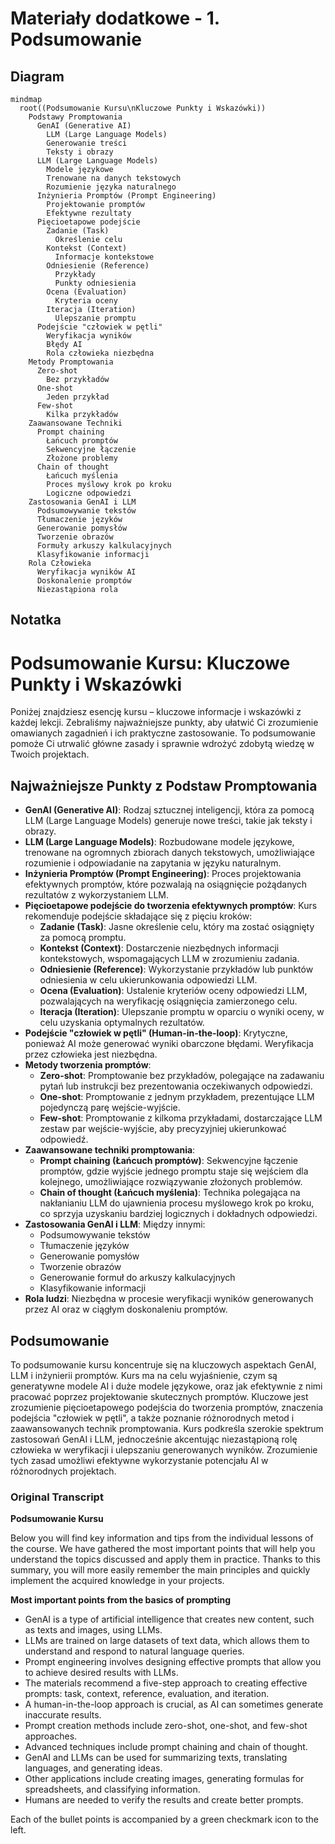 # Materiały dodatkowe - 1. Podsumowanie
## Diagram
```mermaid
mindmap
  root((Podsumowanie Kursu\nKluczowe Punkty i Wskazówki))
    Podstawy Promptowania
      GenAI (Generative AI)
        LLM (Large Language Models)
        Generowanie treści
        Teksty i obrazy
      LLM (Large Language Models)
        Modele językowe
        Trenowane na danych tekstowych
        Rozumienie języka naturalnego
      Inżynieria Promptów (Prompt Engineering)
        Projektowanie promptów
        Efektywne rezultaty
      Pięcioetapowe podejście
        Zadanie (Task)
          Określenie celu
        Kontekst (Context)
          Informacje kontekstowe
        Odniesienie (Reference)
          Przykłady
          Punkty odniesienia
        Ocena (Evaluation)
          Kryteria oceny
        Iteracja (Iteration)
          Ulepszanie promptu
      Podejście "człowiek w pętli"
        Weryfikacja wyników
        Błędy AI
        Rola człowieka niezbędna
    Metody Promptowania
      Zero-shot
        Bez przykładów
      One-shot
        Jeden przykład
      Few-shot
        Kilka przykładów
    Zaawansowane Techniki
      Prompt chaining
        Łańcuch promptów
        Sekwencyjne łączenie
        Złożone problemy
      Chain of thought
        Łańcuch myślenia
        Proces myślowy krok po kroku
        Logiczne odpowiedzi
    Zastosowania GenAI i LLM
      Podsumowywanie tekstów
      Tłumaczenie języków
      Generowanie pomysłów
      Tworzenie obrazów
      Formuły arkuszy kalkulacyjnych
      Klasyfikowanie informacji
    Rola Człowieka
      Weryfikacja wyników AI
      Doskonalenie promptów
      Niezastąpiona rola
```

## Notatka

# Podsumowanie Kursu: Kluczowe Punkty i Wskazówki

Poniżej znajdziesz esencję kursu – kluczowe informacje i wskazówki z każdej lekcji.  Zebraliśmy najważniejsze punkty, aby ułatwić Ci zrozumienie omawianych zagadnień i ich praktyczne zastosowanie. To podsumowanie pomoże Ci utrwalić główne zasady i sprawnie wdrożyć zdobytą wiedzę w Twoich projektach.

## Najważniejsze Punkty z Podstaw Promptowania

* **GenAI (Generative AI)**:  Rodzaj sztucznej inteligencji, która za pomocą LLM (Large Language Models) generuje nowe treści, takie jak teksty i obrazy.
* **LLM (Large Language Models)**:  Rozbudowane modele językowe, trenowane na ogromnych zbiorach danych tekstowych, umożliwiające rozumienie i odpowiadanie na zapytania w języku naturalnym.
* **Inżynieria Promptów (Prompt Engineering)**:  Proces projektowania efektywnych promptów, które pozwalają na osiągnięcie pożądanych rezultatów z wykorzystaniem LLM.
* **Pięcioetapowe podejście do tworzenia efektywnych promptów**: Kurs rekomenduje podejście składające się z pięciu kroków:
    - **Zadanie (Task)**: Jasne określenie celu, który ma zostać osiągnięty za pomocą promptu.
    - **Kontekst (Context)**: Dostarczenie niezbędnych informacji kontekstowych, wspomagających LLM w zrozumieniu zadania.
    - **Odniesienie (Reference)**: Wykorzystanie przykładów lub punktów odniesienia w celu ukierunkowania odpowiedzi LLM.
    - **Ocena (Evaluation)**: Ustalenie kryteriów oceny odpowiedzi LLM, pozwalających na weryfikację osiągnięcia zamierzonego celu.
    - **Iteracja (Iteration)**:  Ulepszanie promptu w oparciu o wyniki oceny, w celu uzyskania optymalnych rezultatów.
* **Podejście "człowiek w pętli" (Human-in-the-loop)**:  Krytyczne, ponieważ AI może generować wyniki obarczone błędami. Weryfikacja przez człowieka jest niezbędna.
* **Metody tworzenia promptów**:
    - **Zero-shot**: Promptowanie bez przykładów, polegające na zadawaniu pytań lub instrukcji bez prezentowania oczekiwanych odpowiedzi.
    - **One-shot**: Promptowanie z jednym przykładem, prezentujące LLM pojedynczą parę wejście-wyjście.
    - **Few-shot**: Promptowanie z kilkoma przykładami, dostarczające LLM zestaw par wejście-wyjście, aby precyzyjniej ukierunkować odpowiedź.
* **Zaawansowane techniki promptowania**:
    - **Prompt chaining (Łańcuch promptów)**:  Sekwencyjne łączenie promptów, gdzie wyjście jednego promptu staje się wejściem dla kolejnego, umożliwiające rozwiązywanie złożonych problemów.
    - **Chain of thought (Łańcuch myślenia)**: Technika polegająca na nakłanianiu LLM do ujawnienia procesu myślowego krok po kroku, co sprzyja uzyskaniu bardziej logicznych i dokładnych odpowiedzi.
* **Zastosowania GenAI i LLM**:  Między innymi:
    - Podsumowywanie tekstów
    - Tłumaczenie języków
    - Generowanie pomysłów
    - Tworzenie obrazów
    - Generowanie formuł do arkuszy kalkulacyjnych
    - Klasyfikowanie informacji
* **Rola ludzi**:  Niezbędna w procesie weryfikacji wyników generowanych przez AI oraz w ciągłym doskonaleniu promptów.

## Podsumowanie

To podsumowanie kursu koncentruje się na kluczowych aspektach GenAI, LLM i inżynierii promptów.  Kurs ma na celu wyjaśnienie, czym są generatywne modele AI i duże modele językowe, oraz jak efektywnie z nimi pracować poprzez projektowanie skutecznych promptów.  Kluczowe jest zrozumienie pięcioetapowego podejścia do tworzenia promptów,  znaczenia podejścia "człowiek w pętli", a także poznanie różnorodnych metod i zaawansowanych technik promptowania. Kurs podkreśla szerokie spektrum zastosowań GenAI i LLM,  jednocześnie akcentując niezastąpioną rolę człowieka w weryfikacji i ulepszaniu generowanych wyników.  Zrozumienie tych zasad umożliwi efektywne wykorzystanie potencjału AI w różnorodnych projektach.


### Original Transcript
**Podsumowanie Kursu**

Below you will find key information and tips from the individual lessons of the course. We have gathered the most important points that will help you understand the topics discussed and apply them in practice.  Thanks to this summary, you will more easily remember the main principles and quickly implement the acquired knowledge in your projects.

**Most important points from the basics of prompting**

* GenAI is a type of artificial intelligence that creates new content, such as texts and images, using LLMs.
* LLMs are trained on large datasets of text data, which allows them to understand and respond to natural language queries.
* Prompt engineering involves designing effective prompts that allow you to achieve desired results with LLMs.
* The materials recommend a five-step approach to creating effective prompts: task, context, reference, evaluation, and iteration.
* A human-in-the-loop approach is crucial, as AI can sometimes generate inaccurate results.
* Prompt creation methods include zero-shot, one-shot, and few-shot approaches.
* Advanced techniques include prompt chaining and chain of thought.
* GenAI and LLMs can be used for summarizing texts, translating languages, and generating ideas.
* Other applications include creating images, generating formulas for spreadsheets, and classifying information.
* Humans are needed to verify the results and create better prompts.


Each of the bullet points is accompanied by a green checkmark icon to the left.
